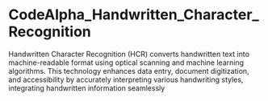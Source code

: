 # CodeAlpha_Handwritten_Character_Recognition
Handwritten Character Recognition (HCR) converts handwritten text into machine-readable format using optical scanning and machine learning algorithms. This technology enhances data entry, document digitization, and accessibility by accurately interpreting various handwriting styles, integrating handwritten information seamlessly 
